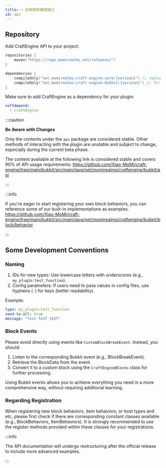 ```yaml
---
title: ⌨️ 应用程序编程接口
id: api
---
```


## Repository

Add CraftEngine API to your project:

```kotlin
repositories {
    maven("https://repo.momirealms.net/releases/")
}
```
```kotlin
dependencies {
    compileOnly("net.momirealms:craft-engine-core:{version}") // replace "{version}" with the plugin version
    compileOnly("net.momirealms:craft-engine-bukkit:{version}") // for instance 0.0.60
}
```

Make sure to add CraftEngine as a dependency for your plugin:

```yaml
softdepend:
  - CraftEngine
```

:::caution

**Be Aware with Changes**

Only the contents under the `api` package are considered stable. Other methods of interacting with the plugin are unstable and subject to change, especially during the current beta phase.

The content available at the following link is considered stable and covers 90% of API usage requirements:
https://github.com/Xiao-MoMi/craft-engine/tree/main/bukkit/src/main/java/net/momirealms/craftengine/bukkit/api

:::

:::info

If you're eager to start registering your own block behaviors, you can reference some of our built-in implementations as examples.
https://github.com/Xiao-MoMi/craft-engine/tree/main/bukkit/src/main/java/net/momirealms/craftengine/bukkit/block/behavior

:::

## Some Development Conventions

### Naming

1. IDs for new types: Use lowercase letters with underscores (e.g., `my_plugin:test_function`).
2. Config parameters: If users need to pass values in config files, use hyphens (`-`) for keys (better readability).

Example:

```yaml
type: my_plugin:test_function
send-to-all: true
message: "Test TeST tEST"
```

### Block Events

Please avoid directly using events like `CustomBlockBreakEvent`. Instead, you should:

1. Listen to the corresponding Bukkit event (e.g., BlockBreakEvent).
2. Retrieve the BlockData from the event.
3. Convert it to a custom block using the `CraftEngineBlocks` class for further processing.

Using Bukkit events allows you to achieve everything you need in a more comprehensive way, without requiring additional learning.

### Regarding Registration

When registering new block behaviors, item behaviors, or host types and etc, please first check if there are corresponding constant classes available (e.g., BlockBehaviors, ItemBehaviors). It is strongly recommended to use the register methods provided within these classes for your registrations.

:::info

The API documentation will undergo restructuring after the official release to include more advanced examples.

:::